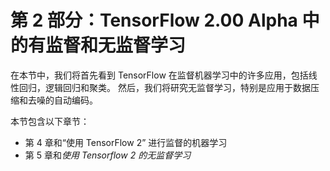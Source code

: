 # 第 2 部分：TensorFlow 2.00 Alpha 中的有监督和无监督学习

在本节中，我们将首先看到 TensorFlow 在监督机器学习中的许多应用，包括线性回归，逻辑回归和聚类。 然后，我们将研究无监督学习，特别是应用于数据压缩和去噪的自动编码。

本节包含以下章节：

*   第 4 章和“使用 TensorFlow 2” 进行监督的机器学习
*   第 5 章和*使用 Tensorflow 2 的无监督学习*